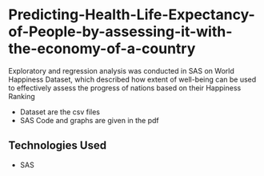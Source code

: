 # Predicting-Health-Life-Expectancy-of-People-by-assessing-it-with-the-economy-of-a-country
Exploratory and regression analysis was conducted in SAS on World Happiness Dataset, which described how extent
of well-being can be used to effectively assess the progress of nations based on their Happiness Ranking

- Dataset are the csv files
- SAS Code and graphs are given in the pdf

## Technologies Used
- SAS

